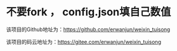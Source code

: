 # 不要fork  ， config.json填自己数值

该项目的Github地址为：https://github.com/erwanjun/weixin_tuisong

该项目的码云地址为：https://gitee.com/erwanjun/weixin_tuisong
